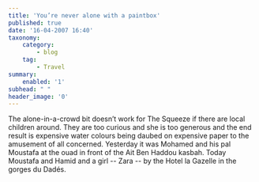 ```yaml
---
title: 'You’re never alone with a paintbox'
published: true
date: '16-04-2007 16:40'
taxonomy:
    category:
        - blog
    tag:
        - Travel
summary:
    enabled: '1'
subhead: " "
header_image: '0'
---
```


The alone-in-a-crowd bit doesn’t work for The Squeeze if there are local children around. They are too curious and she is too generous and the end result is expensive water colours being daubed on expensive paper to the amusement of all concerned. Yesterday it was Mohamed and his pal Moustafa at the ouad in front of the Ait Ben Haddou kasbah. Today Moustafa and Hamid and a girl -- Zara -- by the Hotel la Gazelle in the gorges du Dadés.
